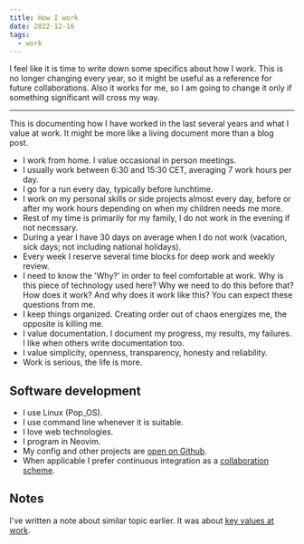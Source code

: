 ```yaml
---
title: How I work
date: 2022-12-16
tags:
  - work
---
```


I feel like it is time to write down some specifics about how I work. This is no
longer changing every year, so it might be useful as a reference for future
collaborations. Also it works for me, so I am going to change it only if
something significant will cross my way.

---

This is documenting how I have worked in the last several years and what I value
at work. It might be more like a living document more than a blog post.

- I work from home. I value occasional in person meetings.
- I usually work between 6:30 and 15:30 CET, averaging 7 work hours per day.
- I go for a run every day, typically before lunchtime.
- I work on my personal skills or side projects almost every day, before or
  after my work hours depending on when my children needs me more.
- Rest of my time is primarily for my family, I do not work in the evening if
  not necessary.
- During a year I have 30 days on average when I do not work (vacation, sick
  days; not including national holidays).
- Every week I reserve several time blocks for deep work and weekly review.
- I need to know the 'Why?' in order to feel comfortable at work. Why is this
  piece of technology used here? Why we need to do this before that? How does it
  work? And why does it work like this? You can expect these questions from me.
- I keep things organized. Creating order out of chaos energizes me, the
  opposite is killing me.
- I value documentation. I document my progress, my results, my failures. I like
  when others write documentation too.
- I value simplicity, openness, transparency, honesty and reliability.
- Work is serious, the life is more.

## Software development

- I use Linux (Pop_OS).
- I use command line whenever it is suitable.
- I love web technologies.
- I program in Neovim.
- My config and other projects are [open on Github](https://github.com/lttr/).
- When applicable I prefer continuous integration as a [collaboration scheme](https://martinfowler.com/articles/ship-show-ask.html).

## Notes

I've written a note about similar topic earlier. It was about [key values at
work](/notes/key-values/).
